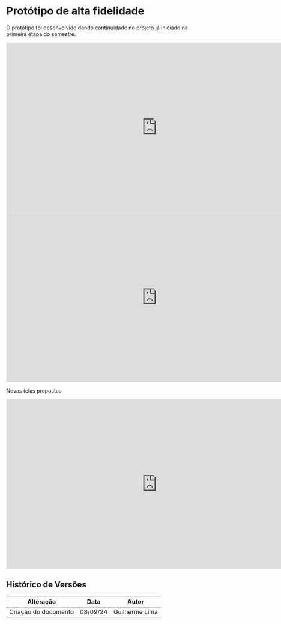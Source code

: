 # Protótipo de alta fidelidade

O protótipo foi desenvolvido dando continuidade no projeto já iniciado na primeira etapa do semestre.
<!-- Abaixo é possível visualizar o [protótipo navegável](https://www.figma.com/proto/kJgE4ThZiTpMIufCMTbbCI/Prot%C3%B3tipos?node-id=2-6196&node-type=FRAME&t=S46mvZirzbd6VvTS-1&scaling=min-zoom&content-scaling=fixed&page-id=0%3A1), e o Figma onde tudo foi desenvolvido pode ser acessado também ao clicar [aqui](https://www.figma.com/design/kJgE4ThZiTpMIufCMTbbCI/Prot%C3%B3tipos?node-id=2-6196&t=SFDl1x575CPCgFca-1). Em todas as US foram anexados também links para os protótipos. -->

<iframe style="border: 1px solid rgba(0, 0, 0, 0.1);" width="800" height="450" src="https://embed.figma.com/design/fp984nJmbR3xHAqVM7ixsH/Prot%C3%B3tipos-2024.2?node-id=0-1&embed-host=share" allowfullscreen></iframe>

<iframe style="border: 1px solid rgba(0, 0, 0, 0.1);" width="800" height="450" src="https://www.figma.com/proto/fp984nJmbR3xHAqVM7ixsH/Prot%C3%B3tipos-2024.2?node-id=0-1&t=a1GKwNGzlmUuLkIO-1" allowfullscreen></iframe>

Novas telas propostas:
<iframe style="border: 1px solid rgba(0, 0, 0, 0.1);" width="800" height="450" src="https://embed.figma.com/proto/fp984nJmbR3xHAqVM7ixsH/Prot%C3%B3tipos-2024.2?node-id=5421-456&embed-host=share" allowfullscreen></iframe>


## Histórico de Versões

| Alteração            | Data     | Autor       |
| -------------------- | -------- | ----------- |
| Criação do documento | 08/09/24 | Guilherme Lima |